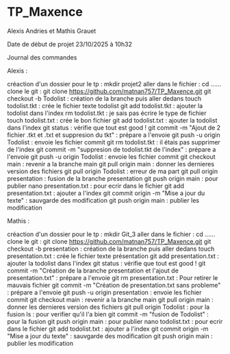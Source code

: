# TP_Maxence

Alexis Andries et Mathis Grauet

Date de début de projet 23/10/2025 à 10h32

Journal des commandes

Alexis :

créaction d'un dossier pour le tp : mkdir projet2
aller dans le fichier : cd ......
clone le git : git clone https://github.com/matnan757/TP_Maxence.git
git checkout -b Todolist : création de la branche puis aller dedans 
touch todolist.tkt : crée le fichier texte todolist
git add todolist.tkt : ajouter la todolist dans l'index
rm todolist.tkt : je sais pas écrire le type de fichier
touch todolist.txt : crée le bon fichier
git add todolist.txt : ajouter la todolist dans l'index
git status : vérifie que tout est good ! 
git commit -m "Ajout de 2 fichier .tkt et .txt et suppresion du tkt" : prépare a l'envoie 
git push -u origin Todolist : envoie les fichier commit
git rm todolist.tkt : il étais pas supprimer de l'index
git commit -m "suppresion de todolist.tkt de l'index" : prépare a l'envoie 
git push -u origin Todolist : envoie les fichier commit
git checkout main : revenir a la branche main 
git pull origin main : donner les dernieres version des fichiers
git pull origin Todolist : erreur de ma part 
git pull origin presentation : fusion de la branche presentation
git push origin main : pour publier
nano presentation.txt : pour ecrir dans le fichier 
git add presentation.txt : ajouter a l'index
git commit origin -m "Mise a jour du texte" : sauvgarde des modification
git push origin main : publier les modification






Mathis :

créaction d'un dossier pour le tp : mkdir Git_3
aller dans le fichier : cd ......
clone le git : git clone https://github.com/matnan757/TP_Maxence.git
git checkout -b presentation : création de la branche puis aller dedans
touch presentation.txt : crée le fichier texte présentation
git add presentation.txt : ajouter la todolist dans l'index
git status : vérifie que tout est good ! 
git commit -m "Création de la branche presentation et l'ajout de presentation.txt" : prépare a l'envoie 
git rm presentation.txt : Pour retirer le mauvais fichier
git commit -m "Création de presentation.txt sans probleme" : prépare a l'envoie 
git push -u origin presentation : envoie les fichier commit
git checkout main : revenir a la branche main 
git pull origin main : donner les dernieres version des fichiers
git pull origin Todolist : pour la fusion
ls : pour verifier qu'il l'a bien 
git commit -m "fusion de Todolist" : pour la fusion
git push origin main : pour publier 
nano todolist.txt : pour ecrir dans le fichier 
git add todolist.txt : ajouter a l'index
git commit origin -m "Mise a jour du texte" : sauvgarde des modification
git push origin main : publier les modification
